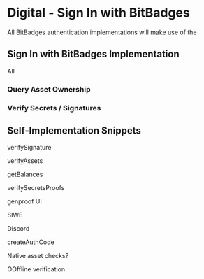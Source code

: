 # Digital - Sign In with BitBadges

All BitBadges authentication implementations will make use of the&#x20;



## Sign In with BitBadges Implementation

All





### Query Asset Ownership

### Verify Secrets / Signatures



## Self-Implementation Snippets

verifySignature

verifyAssets

getBalances

verifySecretsProofs

genproof UI

SIWE

Discord

createAuthCode

Native asset checks?

OOffline verification
